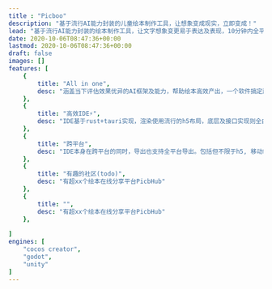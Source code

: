 ```yaml
---
title : "Picboo"
description: "基于流行AI能力封装的儿童绘本制作工具，让想象变成现实，立即变成！" 
lead: "基于流行AI能力封装的绘本制作工具，让文字想象变更易于表达及表现，10分钟内全平台分享！"
date: 2020-10-06T08:47:36+00:00
lastmod: 2020-10-06T08:47:36+00:00
draft: false
images: []
features: [
    {
        title: "All in one",
        desc: "涵盖当下评估效果优异的AI框架及能力，帮助绘本高效产出，一个软件搞定所有"
    }, 
    {
        title: "高效IDE⚡️",
        desc: "IDE基于rust+tauri实现，渲染使用流行的h5布局，底层及接口实现则全由rust完成。在降低开发难度的同时保证运行时的安全及稳定"
    }, 
    {
        title: "跨平台",
        desc: "IDE本身在跨平台的同时，导出也支持全平台导出。包括但不限于h5, 移动端应用(ios, android), 各app小程序等"
    }, 
    {
        title: "有趣的社区(todo)",
        desc: "有超xx个绘本在线分享平台PicbHub"
    },
    {
        title: "",
        desc: "有超xx个绘本在线分享平台PicbHub"
    },
    
]
engines: [
    "cocos creator", 
    "godot", 
    "unity"
]
---
```

